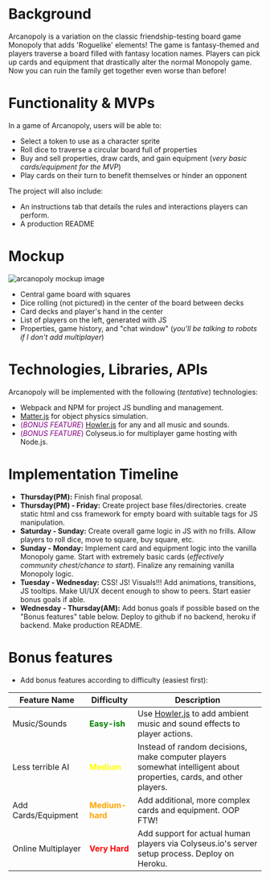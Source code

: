 # Background

Arcanopoly is a variation on the classic friendship-testing board game Monopoly that adds 'Roguelike' elements! The game is fantasy-themed and players traverse a board filled with fantasy location names. Players can pick up cards and equipment that drastically alter the normal Monopoly game. Now you can ruin the family get together even worse than before!

# Functionality & MVPs

In a game of Arcanopoly, users will be able to:
* Select a token to use as a character sprite
* Roll dice to traverse a circular board full of properties
* Buy and sell properties, draw cards, and gain equipment (_very basic cards/equipment for the MVP_)
* Play cards on their turn to benefit themselves or hinder an opponent

The project will also include:
* An instructions tab that details the rules and interactions players can perform.
* A production README

# Mockup
![arcanopoly mockup image](https://i.imgur.com/N1lNQD8.png)

* Central game board with squares
* Dice rolling (not pictured) in the center of the board between decks
* Card decks and player's hand in the center
* List of players on the left, generated with JS
* Properties, game history, and "chat window" (_you'll be talking to robots if I don't add multiplayer_)

# Technologies, Libraries, APIs

Arcanopoly will be implemented with the following (_tentative_) technologies:
* Webpack and NPM for project JS bundling and management.
* [Matter.js](https://brm.io/matter-js/) for object physics simulation.
* <span style="color:purple">(_BONUS FEATURE_)</span> [Howler.js](https://howlerjs.com/) for any and all music and sounds.
* <span style="color:purple">(_BONUS FEATURE_)</span> Colyseus.io for multiplayer game hosting with Node.js.

# Implementation Timeline

* **Thursday(PM):** Finish final proposal.
* **Thursday(PM) - Friday:** Create project base files/directories. create static html and css framework for empty board with suitable tags for JS manipulation.
* **Saturday - Sunday:** Create overall game logic in JS with no frills. Allow players to roll dice, move to square, buy square, etc.
* **Sunday - Monday:** Implement card and equipment logic into the vanilla Monopoly game. Start with extremely basic cards (_effectively community chest/chance to start_). Finalize any remaining vanilla Monopoly logic.
* **Tuesday - Wednesday:** CSS! JS! Visuals!!! Add animations, transitions, JS tooltips. Make UI/UX decent enough to show to peers. Start easier bonus goals if able.
* **Wednesday - Thursday(AM):** Add bonus goals if possible based on the "Bonus features" table below. Deploy to github if no backend, heroku if backend. Make production README.

# Bonus features

* Add bonus features according to difficulty (easiest first):

| Feature Name | Difficulty | Description |
| ------------ | ---------- | ----------- |
| Music/Sounds | <span style="color:green">**Easy-ish** </span>| Use [Howler.js](https://howlerjs.com/) to add ambient music and sound effects to player actions. |
| Less terrible AI | <span style="color:yellow">**Medium** </span> | Instead of random decisions, make computer players somewhat intelligent about properties, cards, and other players.|
| Add Cards/Equipment | <span style="color:orange">**Medium-hard** </span> | Add additional, more complex cards and equipment. OOP FTW! |
| Online Multiplayer | <span style="color:red">**Very Hard** </span> | Add support for actual human players via Colyseus.io's server setup process. Deploy on Heroku. |
